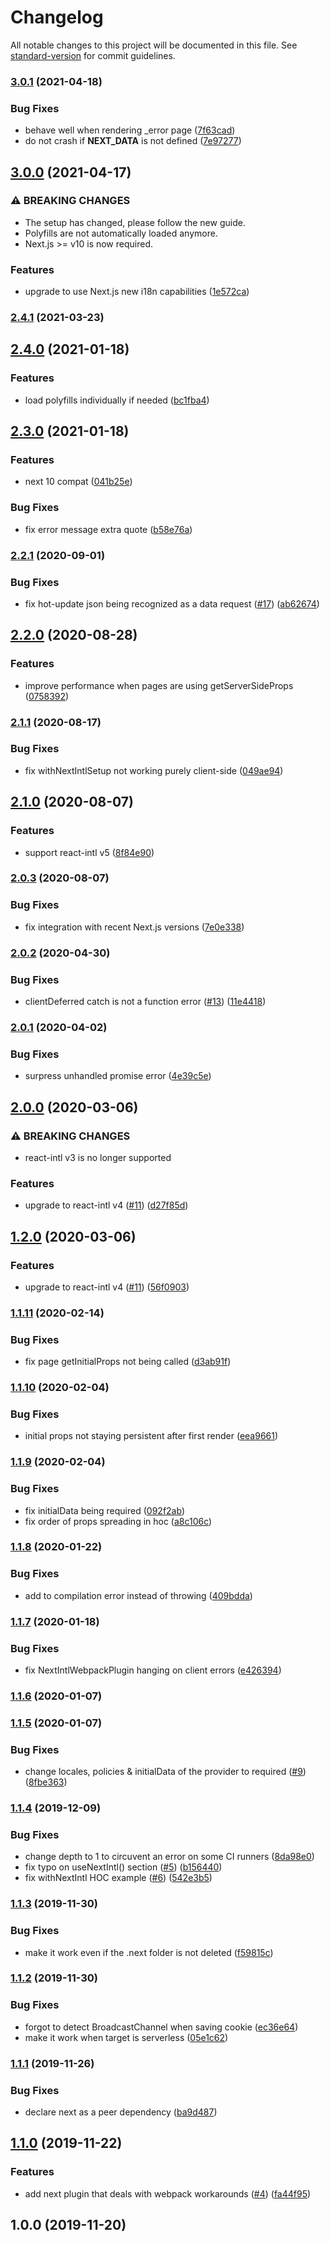 # Changelog

All notable changes to this project will be documented in this file. See [standard-version](https://github.com/conventional-changelog/standard-version) for commit guidelines.

### [3.0.1](https://github.com/moxystudio/next-intl/compare/v3.0.0...v3.0.1) (2021-04-18)


### Bug Fixes

* behave well when rendering _error page ([7f63cad](https://github.com/moxystudio/next-intl/commit/7f63cad28db0239ede7171cd937d50b717484f0d))
* do not crash if __NEXT_DATA__ is not defined ([7e97277](https://github.com/moxystudio/next-intl/commit/7e97277b33b8fb123671359c150e1cb6e4490d4c))

## [3.0.0](https://github.com/moxystudio/next-intl/compare/v2.4.1...v3.0.0) (2021-04-17)


### ⚠ BREAKING CHANGES

* The setup has changed, please follow the new guide.
* Polyfills are not automatically loaded anymore.
* Next.js >= v10 is now required.

### Features

* upgrade to use Next.js new i18n capabilities ([1e572ca](https://github.com/moxystudio/next-intl/commit/1e572ca6b67b61188ddf5a7a2148bb4f16829722))

### [2.4.1](https://github.com/moxystudio/next-intl/compare/v2.4.0...v2.4.1) (2021-03-23)

## [2.4.0](https://github.com/moxystudio/next-intl/compare/v2.3.0...v2.4.0) (2021-01-18)


### Features

* load polyfills individually if needed ([bc1fba4](https://github.com/moxystudio/next-intl/commit/bc1fba4a69329597556757499373eb2e38d9b103))

## [2.3.0](https://github.com/moxystudio/next-intl/compare/v2.2.1...v2.3.0) (2021-01-18)


### Features

* next 10 compat ([041b25e](https://github.com/moxystudio/next-intl/commit/041b25e07f772d2230e55e17793225eccea2c7af))


### Bug Fixes

* fix error message extra quote ([b58e76a](https://github.com/moxystudio/next-intl/commit/b58e76a4e0788d4e4c64838155ebd5455ee2c210))

### [2.2.1](https://github.com/moxystudio/next-intl/compare/v2.2.0...v2.2.1) (2020-09-01)


### Bug Fixes

* fix hot-update json being recognized as a data request ([#17](https://github.com/moxystudio/next-intl/issues/17)) ([ab62674](https://github.com/moxystudio/next-intl/commit/ab62674b12387d0d342ed554c87727df061caea0))

## [2.2.0](https://github.com/moxystudio/next-intl/compare/v2.1.1...v2.2.0) (2020-08-28)


### Features

* improve performance when pages are using getServerSideProps ([0758392](https://github.com/moxystudio/next-intl/commit/075839242fb28812a6dc721ce9180fe3fe78ad3e))

### [2.1.1](https://github.com/moxystudio/next-intl/compare/v2.1.0...v2.1.1) (2020-08-17)


### Bug Fixes

* fix withNextIntlSetup not working purely client-side ([049ae94](https://github.com/moxystudio/next-intl/commit/049ae9419bffa3f6782ac7e3287e185d66bb6318))

## [2.1.0](https://github.com/moxystudio/next-intl/compare/v2.0.3...v2.1.0) (2020-08-07)


### Features

* support react-intl v5 ([8f84e90](https://github.com/moxystudio/next-intl/commit/8f84e90be8177b4bf40774010b448987b4c5b199))

### [2.0.3](https://github.com/moxystudio/next-intl/compare/v2.0.2...v2.0.3) (2020-08-07)


### Bug Fixes

* fix integration with recent Next.js versions ([7e0e338](https://github.com/moxystudio/next-intl/commit/7e0e338c7f15d71f879068a6bffa987cf35727a6))

### [2.0.2](https://github.com/moxystudio/next-intl/compare/v2.0.1...v2.0.2) (2020-04-30)


### Bug Fixes

* clientDeferred catch is not a function error ([#13](https://github.com/moxystudio/next-intl/issues/13)) ([11e4418](https://github.com/moxystudio/next-intl/commit/11e44187abe16a020db12919877055f291a0f245))

### [2.0.1](https://github.com/moxystudio/next-intl/compare/v2.0.0...v2.0.1) (2020-04-02)


### Bug Fixes

* surpress unhandled promise error ([4e39c5e](https://github.com/moxystudio/next-intl/commit/4e39c5ea091b0110360b8e85e6a1e7f2c169c277))

## [2.0.0](https://github.com/moxystudio/next-intl/compare/v1.1.11...v2.0.0) (2020-03-06)


### ⚠ BREAKING CHANGES

* react-intl v3 is no longer supported

### Features

* upgrade to react-intl v4 ([#11](https://github.com/moxystudio/next-intl/issues/11)) ([d27f85d](https://github.com/moxystudio/next-intl/commit/d27f85d8fce249b2657bdf795d0b42ab683914c7))

## [1.2.0](https://github.com/moxystudio/next-intl/compare/v1.1.11...v1.2.0) (2020-03-06)


### Features

* upgrade to react-intl v4 ([#11](https://github.com/moxystudio/next-intl/issues/11)) ([56f0903](https://github.com/moxystudio/next-intl/commit/56f09031b89938e60ce43d0d86cb641a3abac74b))

### [1.1.11](https://github.com/moxystudio/next-intl/compare/v1.1.10...v1.1.11) (2020-02-14)


### Bug Fixes

* fix page getInitialProps not being called ([d3ab91f](https://github.com/moxystudio/next-intl/commit/d3ab91f21e91c03b60fdbb3d83e73231acada843))

### [1.1.10](https://github.com/moxystudio/next-intl/compare/v1.1.9...v1.1.10) (2020-02-04)


### Bug Fixes

* initial props not staying persistent after first render ([eea9661](https://github.com/moxystudio/next-intl/commit/eea9661a6f9d5ef18738215d66a74b45558524e0))

### [1.1.9](https://github.com/moxystudio/next-intl/compare/v1.1.8...v1.1.9) (2020-02-04)


### Bug Fixes

* fix initialData being required ([092f2ab](https://github.com/moxystudio/next-intl/commit/092f2abb00813b0d53cde12df7257415b98a146b))
* fix order of props spreading in hoc ([a8c106c](https://github.com/moxystudio/next-intl/commit/a8c106c5b0fe32d874fc4e7031b7e908b09e7912))

### [1.1.8](https://github.com/moxystudio/next-intl/compare/v1.1.7...v1.1.8) (2020-01-22)


### Bug Fixes

* add to compilation error instead of throwing ([409bdda](https://github.com/moxystudio/next-intl/commit/409bddad8557164040d3dc09578e17eca0d9dd90))

### [1.1.7](https://github.com/moxystudio/next-intl/compare/v1.1.6...v1.1.7) (2020-01-18)


### Bug Fixes

* fix NextIntlWebpackPlugin hanging on client errors ([e426394](https://github.com/moxystudio/next-intl/commit/e4263948cbb706dc219449154ee8f4b47e259380))

### [1.1.6](https://github.com/moxystudio/next-intl/compare/v1.1.5...v1.1.6) (2020-01-07)

### [1.1.5](https://github.com/moxystudio/next-intl/compare/v1.1.4...v1.1.5) (2020-01-07)


### Bug Fixes

* change locales, policies & initialData of the provider to required ([#9](https://github.com/moxystudio/next-intl/issues/9)) ([8fbe363](https://github.com/moxystudio/next-intl/commit/8fbe3636a8cbf6df899d2210072830c4b4237a20))

### [1.1.4](https://github.com/moxystudio/next-intl/compare/v1.1.3...v1.1.4) (2019-12-09)


### Bug Fixes

* change depth to 1 to circuvent an error on some CI runners ([8da98e0](https://github.com/moxystudio/next-intl/commit/8da98e0297e0ed77fe1eadc262222b09b606f6a3))
* fix typo on useNextIntl() section ([#5](https://github.com/moxystudio/next-intl/issues/5)) ([b156440](https://github.com/moxystudio/next-intl/commit/b156440856234ddad55c5bc95834a9e35ef995db))
* fix withNextIntl HOC example ([#6](https://github.com/moxystudio/next-intl/issues/6)) ([542e3b5](https://github.com/moxystudio/next-intl/commit/542e3b5dbe04cb5251b9bf4314e5280877c53d8a))

### [1.1.3](https://github.com/moxystudio/next-intl/compare/v1.1.2...v1.1.3) (2019-11-30)


### Bug Fixes

* make it work even if the .next folder is not deleted ([f59815c](https://github.com/moxystudio/next-intl/commit/f59815cc816e240ad28b9c8b35b2634cea3a8ea2))

### [1.1.2](https://github.com/moxystudio/next-intl/compare/v1.1.1...v1.1.2) (2019-11-30)


### Bug Fixes

* forgot to detect BroadcastChannel when saving cookie ([ec36e64](https://github.com/moxystudio/next-intl/commit/ec36e64fcbfdbf180c71a1782e1c4a3da1dd339d))
* make it work when target is serverless ([05e1c62](https://github.com/moxystudio/next-intl/commit/05e1c62e29af9767a583264b8921eeb36633a5f8))

### [1.1.1](https://github.com/moxystudio/next-intl/compare/v1.1.0...v1.1.1) (2019-11-26)


### Bug Fixes

* declare next as a peer dependency ([ba9d487](https://github.com/moxystudio/next-intl/commit/ba9d487fba96ef2c2323d616c2085e8f0b95d86c))

## [1.1.0](https://github.com/moxystudio/next-intl/compare/v1.0.0...v1.1.0) (2019-11-22)


### Features

* add next plugin that deals with webpack workarounds ([#4](https://github.com/moxystudio/next-intl/issues/4)) ([fa44f95](https://github.com/moxystudio/next-intl/commit/fa44f956409d4349afcfaaebcda2e2d5d0f783a9))

## 1.0.0 (2019-11-20)
